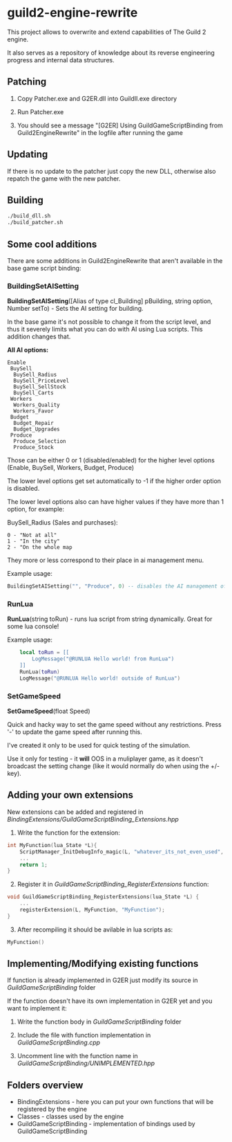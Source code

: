 # guild2-engine-rewrite

This project allows to overwrite and extend capabilities of The Guild 2 engine.

It also serves as a repository of knowledge about its reverse engineering progress and internal data structures.

## Patching

1. Copy Patcher.exe and G2ER.dll into GuildII.exe directory

2. Run Patcher.exe

3. You should see a message "\[G2ER\] Using GuildGameScriptBinding from Guild2EngineRewrite" in the logfile after running the game

## Updating

If there is no update to the patcher just copy the new DLL, otherwise also repatch the game with the new patcher.

## Building

```sh
./build_dll.sh
./build_patcher.sh
```

## Some cool additions

There are some additions in Guild2EngineRewrite that aren't available in the base game script binding:

### BuildingSetAISetting

**BuildingSetAISetting**(\[Alias of type cl_Building\] pBuilding, string option, Number setTo) - Sets the AI setting for building.

In the base game it's not possible to change it from the script level, and thus it severely limits what you can do with AI using Lua scripts. This addition changes that.

**All AI options:**

```
Enable
 BuySell
  BuySell_Radius
  BuySell_PriceLevel
  BuySell_SellStock
  BuySell_Carts
 Workers
  Workers_Quality
  Workers_Favor
 Budget
  Budget_Repair
  Budget_Upgrades
 Produce
  Produce_Selection
  Produce_Stock
```

Those can be either 0 or 1 (disabled/enabled) for the higher level options (Enable, BuySell, Workers, Budget, Produce)

The lower level options get set automatically to -1 if the higher order option is disabled.

The lower level options also can have higher values if they have more than 1 option, for example:

BuySell_Radius (Sales and purchases):

```
0 - "Not at all"
1 - "In the city"
2 - "On the whole map
```

They more or less correspond to their place in ai management menu.

Example usage:

```lua
BuildingSetAISetting("", "Produce", 0) -- disables the AI management of production completelly for building of alias ""
```

### RunLua

**RunLua**(string toRun) - runs lua script from string dynamically. Great for some lua console!

Example usage:

```lua
	local toRun = [[
		LogMessage("@RUNLUA Hello world! from RunLua")
	]]
	RunLua(toRun)
	LogMessage("@RUNLUA Hello world! outside of RunLua")
```


### SetGameSpeed

**SetGameSpeed**(float Speed)

Quick and hacky way to set the game speed without any restrictions. Press '-' to update the game speed after running this.

I've created it only to be used for quick testing of the simulation.

Use it only for testing - it **will** OOS in a muliplayer game, as it doesn't broadcast the setting change (like it would normally do when using the +/- key).


## Adding your own extensions

New extensions can be added and registered in *BindingExtensions/GuildGameScriptBinding_Extensions.hpp*

1. Write the function for the extension:

```cpp
int MyFunction(lua_State *L){
	ScriptManager_InitDebugInfo_magic(L, "whatever_its_not_even_used", 12345, 1);
	...
	return 1;
}
```

2. Register it in *GuildGameScriptBinding_RegisterExtensions* function:

```cpp
void GuildGameScriptBinding_RegisterExtensions(lua_State *L) {
	...
	registerExtension(L, MyFunction, "MyFunction");
}
```

3. After recompiling it should be avilable in lua scripts as:

```lua
MyFunction()
```

## Implementing/Modifying existing functions

If function is already implemented in G2ER just modify its source in *GuildGameScriptBinding* folder

If the function doesn't have its own implementation in G2ER yet and you want to implement it:

1. Write the function body in *GuildGameScriptBinding* folder

2. Include the file with function implementation in *GuildGameScriptBinding.cpp*

3. Uncomment line with the function name in *GuildGameScriptBinding/UNIMPLEMENTED.hpp*


## Folders overview

- BindingExtensions - here you can put your own functions that will be registered by the engine
- Classes - classes used by the engine
- GuildGameScriptBinding - implementation of bindings used by GuildGameScriptBinding
